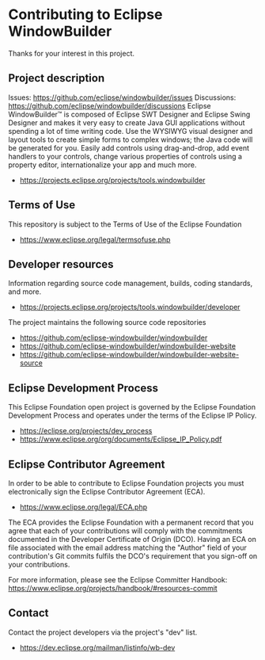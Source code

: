 # Contributing to Eclipse WindowBuilder

Thanks for your interest in this project.

## Project description

Issues: https://github.com/eclipse/windowbuilder/issues Discussions:
https://github.com/eclipse/windowbuilder/discussions Eclipse WindowBuilder™ is
composed of Eclipse SWT Designer and Eclipse Swing Designer and makes it very
easy to create Java GUI applications without spending a lot of time writing
code. Use the WYSIWYG visual designer and layout tools to create simple forms to
complex windows; the Java code will be generated for you. Easily add controls
using drag-and-drop, add event handlers to your controls, change various
properties of controls using a property editor, internationalize your app and
much more.

* https://projects.eclipse.org/projects/tools.windowbuilder

## Terms of Use

This repository is subject to the Terms of Use of the Eclipse Foundation

* https://www.eclipse.org/legal/termsofuse.php

## Developer resources

Information regarding source code management, builds, coding standards, and
more.

* https://projects.eclipse.org/projects/tools.windowbuilder/developer

The project maintains the following source code repositories

* https://github.com/eclipse-windowbuilder/windowbuilder
* https://github.com/eclipse-windowbuilder/windowbuilder-website
* https://github.com/eclipse-windowbuilder/windowbuilder-website-source

## Eclipse Development Process

This Eclipse Foundation open project is governed by the Eclipse Foundation
Development Process and operates under the terms of the Eclipse IP Policy.

* https://eclipse.org/projects/dev_process
* https://www.eclipse.org/org/documents/Eclipse_IP_Policy.pdf

## Eclipse Contributor Agreement

In order to be able to contribute to Eclipse Foundation projects you must
electronically sign the Eclipse Contributor Agreement (ECA).

* https://www.eclipse.org/legal/ECA.php

The ECA provides the Eclipse Foundation with a permanent record that you agree
that each of your contributions will comply with the commitments documented in
the Developer Certificate of Origin (DCO). Having an ECA on file associated with
the email address matching the "Author" field of your contribution's Git commits
fulfils the DCO's requirement that you sign-off on your contributions.

For more information, please see the Eclipse Committer Handbook:
https://www.eclipse.org/projects/handbook/#resources-commit

## Contact

Contact the project developers via the project's "dev" list.

* https://dev.eclipse.org/mailman/listinfo/wb-dev